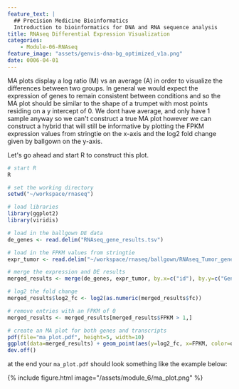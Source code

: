 ```yaml
---
feature_text: |
  ## Precision Medicine Bioinformatics
  Introduction to bioinformatics for DNA and RNA sequence analysis
title: RNAseq Differential Expression Visualization
categories:
    - Module-06-RNAseq
feature_image: "assets/genvis-dna-bg_optimized_v1a.png"
date: 0006-04-01
---
```


MA plots display a log ratio (M) vs an average (A) in order to visualize the differences between two groups. In general we would expect the expression of genes to remain consistent between conditions and so the MA plot should be similar to the shape of a trumpet with most points residing on a y intercept of 0. We dont have average, and only have 1 sample anyway so we can't construct a true MA plot however we can construct a hybrid that will still be informative by plotting the FPKM expression values from stringtie on the x-axis and the log2 fold change given by ballgown on the y-axis.

Let's go ahead and start R to construct this plot.

```R
# start R
R

# set the working directory
setwd("~/workspace/rnaseq")

# load libraries
library(ggplot2)
library(viridis)

# load in the ballgown DE data
de_genes <- read.delim("RNAseq_gene_results.tsv")

# load in the FPKM values from stringtie
expr_tumor <- read.delim("~/workspace/rnaseq/ballgown/RNAseq_Tumor_gene_abundance.out")

# merge the expression and DE results
merged_results <- merge(de_genes, expr_tumor, by.x=c("id"), by.y=c("Gene.ID"), all.x=TRUE)

# log2 the fold change
merged_results$log2_fc <- log2(as.numeric(merged_results$fc))

# remove entries with an FPKM of 0
merged_results <- merged_results[merged_results$FPKM > 1,]

# create an MA plot for both genes and transcripts
pdf(file="ma_plot.pdf", height=5, width=10)
ggplot(data=merged_results) + geom_point(aes(y=log2_fc, x=FPKM, color=qval)) + ylim(c(-10, 10)) + xlim(c(0, 1000)) + scale_colour_viridis(direction=-1, trans='sqrt') + theme_bw() + xlab("FPKM") + ylab("log2 Fold Change")
dev.off()
```

at the end your `ma_plot.pdf` should look something like the example below:

{% include figure.html image="/assets/module_6/ma_plot.png" %}
